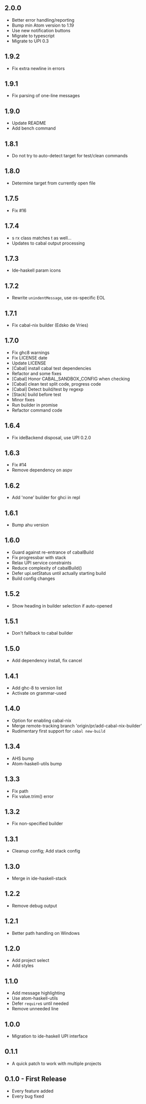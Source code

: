 ## 2.0.0
* Better error handling/reporting
* Bump min Atom version to 1.19
* Use new notification buttons
* Migrate to typescript
* Migrate to UPI 0.3

## 1.9.2
* Fix extra newline in errors

## 1.9.1
* Fix parsing of one-line messages

## 1.9.0
* Update README
* Add bench command

## 1.8.1
* Do not try to auto-detect target for test\/clean commands

## 1.8.0
* Determine target from currently open file

## 1.7.5
* Fix #16

## 1.7.4
* s rx class matches t as well...
* Updates to cabal output processing

## 1.7.3
* Ide-haskell param icons

## 1.7.2
* Rewrite `unindentMessage`, use os-specific EOL

## 1.7.1
* Fix cabal-nix builder (Edsko de Vries)

## 1.7.0
* Fix ghc8 warnings
* Fix LICENSE date
* Update LICENSE
* [Cabal] install cabal test dependencies
* Refactor and some fixes
* [Cabal] Honor CABAL_SANDBOX_CONFIG when checking
* [Cabal] clean test split code, progress code
* [Cabal] Detect build/test by regexp
* [Stack] build before test
* Minor fixes
* Run builder in promise
* Refactor command code

## 1.6.4
* Fix ideBackend disposal, use UPI 0.2.0

## 1.6.3
* Fix #14
* Remove dependency on aspv

## 1.6.2
* Add 'none' builder for ghci in repl

## 1.6.1
* Bump ahu version

## 1.6.0
* Guard against re-entrance of cabalBuild
* Fix progressbar with stack
* Relax UPI service constraints
* Reduce complexity of cabalBuild()
* Defer upi.setStatus until actually starting build
* Build config changes

## 1.5.2
* Show heading in builder selection if auto-opened

## 1.5.1
* Don't fallback to cabal builder

## 1.5.0
* Add dependency install, fix cancel

## 1.4.1
* Add ghc-8 to version list
* Activate on grammar-used

## 1.4.0
* Option for enabling cabal-nix
* Merge remote-tracking branch 'origin/pr/add-cabal-nix-builder'
* Rudimentary first support for `cabal new-build`

## 1.3.4
* AHS bump
* Atom-haskell-utils bump

## 1.3.3
* Fix path
* Fix value.trim() error

## 1.3.2
* Fix non-specified builder

## 1.3.1
* Cleanup config; Add stack config

## 1.3.0
* Merge in ide-haskell-stack

## 1.2.2
* Remove debug output

## 1.2.1
* Better path handling on Windows

## 1.2.0
* Add project select
* Add styles

## 1.1.0
* Add message highlighting
* Use atom-haskell-utils
* Defer `require`s until needed
* Remove unneeded line

## 1.0.0
* Migration to ide-haskell UPI interface

## 0.1.1
* A quick patch to work with multiple projects

## 0.1.0 - First Release
* Every feature added
* Every bug fixed
